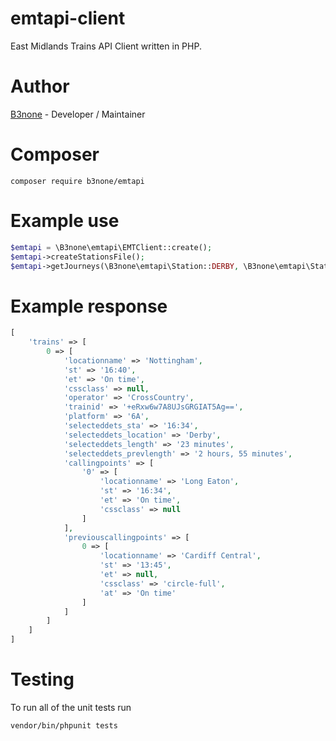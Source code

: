 # emtapi-client
East Midlands Trains API Client written in PHP.

# Author
[B3none](https://b3none.co.uk/) - Developer / Maintainer

# Composer
```$xslt
composer require b3none/emtapi
```

# Example use
```php
$emtapi = \B3none\emtapi\EMTClient::create();
$emtapi->createStationsFile();
$emtapi->getJourneys(\B3none\emtapi\Station::DERBY, \B3none\emtapi\Station::NOTTINGHAM);
```

# Example response
```php
[
    'trains' => [
        0 => [
            'locationname' => 'Nottingham',
            'st' => '16:40',
            'et' => 'On time',
            'cssclass' => null,
            'operator' => 'CrossCountry',
            'trainid' => '+eRxw6w7A8UJsGRGIAT5Ag==',
            'platform' => '6A',
            'selecteddets_sta' => '16:34',
            'selecteddets_location' => 'Derby',
            'selecteddets_length' => '23 minutes',
            'selecteddets_prevlength' => '2 hours, 55 minutes',
            'callingpoints' => [
                '0' => [
                    'locationname' => 'Long Eaton',
                    'st' => '16:34',
                    'et' => 'On time',
                    'cssclass' => null
                ]
            ],
            'previouscallingpoints' => [
                0 => [
                    'locationname' => 'Cardiff Central',
                    'st' => '13:45',
                    'et' => null,
                    'cssclass' => 'circle-full',
                    'at' => 'On time'
                ]
            ]
        ]
    ]
]

```

# Testing
To run all of the unit tests run
```bash
vendor/bin/phpunit tests
```
